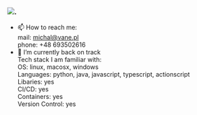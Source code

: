 ### ![.](https://github.com/vane)
- 📫 How to reach me:  
mail: michal@vane.pl  
phone: +48 693502616  
- 🔭 I’m currently back on track  
Tech stack I am familiar with:  
OS: linux, macosx, windows  
Languages: python, java, javascript, typescript, actionscript  
Libaries: yes  
CI/CD: yes  
Containers: yes  
Version Control: yes  
<!--
looking for work and trying to get
**vane/vane** is a ✨ _special_ ✨ repository because its `README.md` (this file) appears on your GitHub profile.

Here are some ideas to get you started:

- 🔭 I’m currently working on ...
- 🌱 I’m currently learning ...
- 👯 I’m looking to collaborate on ...
- 🤔 I’m looking for help with ...
- 💬 Ask me about ...
- 📫 How to reach me: ...
- 😄 Pronouns: ...
- ⚡ Fun fact: ...
-->
